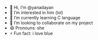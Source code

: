 - 👋 Hi, I’m @yanadayan
- 👀 I’m interested in him (lol) 
- 🌱 I’m currently learning C language
- 💞️ I’m looking to collaborate on my project
- 😄 Pronouns: she
- ⚡ Fun fact: i love blue

